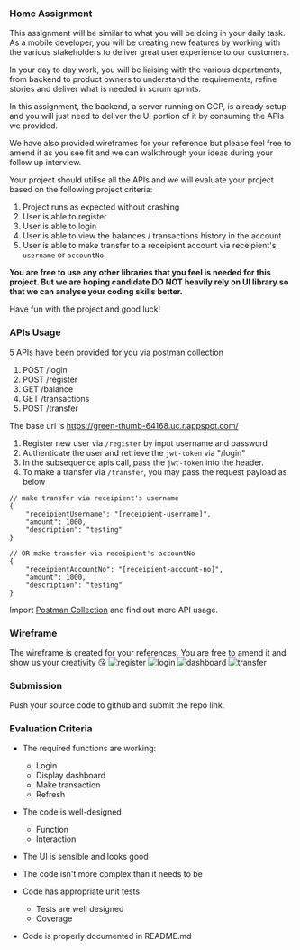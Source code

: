 ### Home Assignment

This assignment will be similar to what you will be doing in your daily task. As a mobile developer, you will be creating new features by working with the various stakeholders to deliver great user experience to our customers.

In your day to day work, you will be liaising with the various departments, from backend to product owners to understand the requirements, refine stories and deliver what is needed in scrum sprints.

In this assignment, the backend, a server running on GCP, is already setup and you will just need to deliver the UI portion of it by consuming the APIs we provided.

We have also provided wireframes for your reference but please feel free to amend it as you see fit and we can walkthrough your ideas during your follow up interview.

Your project should utilise all the APIs and we will evaluate your project based on the following project criteria:

1. Project runs as expected without crashing
2. User is able to register
3. User is able to login
4. User is able to view the balances / transactions history in the account
5. User is able to make transfer to a receipient account via receipient's `username` or `accountNo`

<b>You are free to use any other libraries that you feel is needed for this project. But we are hoping candidate DO NOT heavily rely on UI library so that we can analyse your coding skills better.</b>

Have fun with the project and good luck!

### APIs Usage

5 APIs have been provided for you via postman collection

1. POST /login
2. POST /register
3. GET /balance
4. GET /transactions
5. POST /transfer

The base url is https://green-thumb-64168.uc.r.appspot.com/

1. Register new user via `/register` by input username and password
2. Authenticate the user and retrieve the `jwt-token` via "/login"
3. In the subsequence apis call, pass the `jwt-token` into the header.
4. To make a transfer via `/transfer`, you may pass the request payload as below

```
// make transfer via receipient's username
{
    "receipientUsername": "[receipient-username]",
    "amount": 1000,
    "description": "testing"
}

// OR make transfer via receipient's accountNo
{
    "receipientAccountNo": "[receipient-account-no]",
    "amount": 1000,
    "description": "testing"
}
```

Import [Postman Collection](https://github.com/RDCMDT/mdt-interview-homework-GAE/tree/main/postman_collection) and find out more API usage.

### Wireframe

The wireframe is created for your references. You are free to amend it and show us your creativity 😘
![register](https://user-images.githubusercontent.com/16426747/136692349-0ddc34fc-d25d-486a-b8c0-7c84ea3377b1.png)
![login](https://user-images.githubusercontent.com/16426747/136692347-279c946a-3a6a-47b4-861b-fa5ca3f4b22e.png)
![dashboard](https://user-images.githubusercontent.com/16426747/136692345-3864e377-524a-4472-9d52-9eabce6cde3b.png)
![transfer](https://user-images.githubusercontent.com/16426747/136692348-71cc46df-301c-46bf-96d5-7b578870d838.png)

### Submission

Push your source code to github and submit the repo link.

### Evaluation Criteria

- The required functions are working:

  - Login
  - Display dashboard
  - Make transaction
  - Refresh

- The code is well-designed

  - Function
  - Interaction

- The UI is sensible and looks good

- The code isn't more complex than it needs to be

- Code has appropriate unit tests

  - Tests are well designed
  - Coverage

- Code is properly documented in README.md
